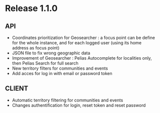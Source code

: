 # Release 1.1.0

## API

* Coordinates prioritization for Geosearcher : a focus point can be define for the whole instance, and for each logged user (using its home address as focus point)
* JSON file to fix wrong geographic data
* Improvement of Geosearcher : Pelias Autocomplete for localities only, then Pelias Search for full search
* New territory filters for communities and events
* Add acces for log in with email or password token

## CLIENT

* Automatic territory filtering for communities and events
* Changes authentification for login, reset token and reset password
